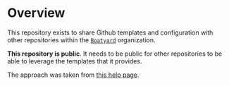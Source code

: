 # Overview

This repository exists to share Github templates and configuration with other
repositories within the [`Boatyard`](https://github.com/boatyard)
organization.

**This repository is public**. It needs to be public for other repositories to
be able to leverage the templates that it provides.

The approach was taken from
[this help page](https://help.github.com/en/github/building-a-strong-community/creating-a-default-community-health-file).
